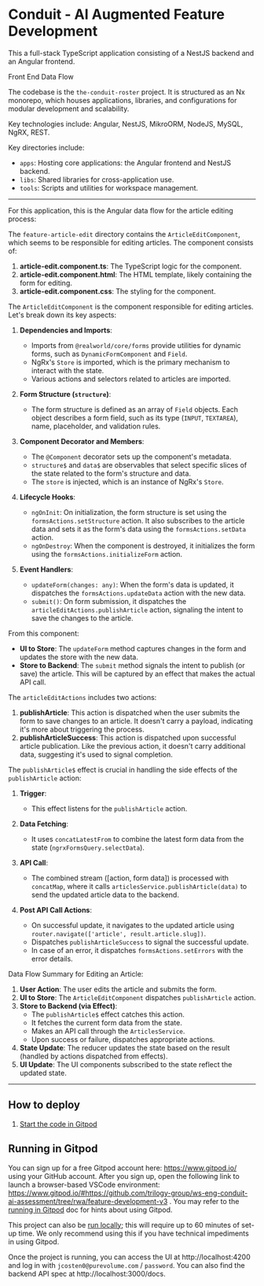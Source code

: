 # Conduit - AI Augmented Feature Development

This a full-stack TypeScript application consisting of a NestJS backend and an Angular frontend.

Front End Data Flow

The codebase is the `the-conduit-roster` project. It is structured as an Nx monorepo, which houses applications, libraries, and configurations for modular development and scalability. 

Key technologies include: Angular, NestJS, MikroORM, NodeJS, MySQL, NgRX, REST.

Key directories include:
- `apps`: Hosting core applications: the Angular frontend and NestJS backend.
- `libs`: Shared libraries for cross-application use.
- `tools`: Scripts and utilities for workspace management.

---

For this application, this is the Angular data flow for the article editing process:

The `feature-article-edit` directory contains the `ArticleEditComponent`, which seems to be responsible for editing articles. The component consists of:

1. **article-edit.component.ts**: The TypeScript logic for the component.
2. **article-edit.component.html**: The HTML template, likely containing the form for editing.
3. **article-edit.component.css**: The styling for the component.

The `ArticleEditComponent` is the component responsible for editing articles. Let's break down its key aspects:

1. **Dependencies and Imports**:
   - Imports from `@realworld/core/forms` provide utilities for dynamic forms, such as `DynamicFormComponent` and `Field`.
   - NgRx's `Store` is imported, which is the primary mechanism to interact with the state.
   - Various actions and selectors related to articles are imported.

2. **Form Structure (`structure`)**:
   - The form structure is defined as an array of `Field` objects. Each object describes a form field, such as its type (`INPUT`, `TEXTAREA`), name, placeholder, and validation rules.

3. **Component Decorator and Members**:
   - The `@Component` decorator sets up the component's metadata.
   - `structure$` and `data$` are observables that select specific slices of the state related to the form's structure and data.
   - The `store` is injected, which is an instance of NgRx's `Store`.

4. **Lifecycle Hooks**:
   - `ngOnInit`: On initialization, the form structure is set using the `formsActions.setStructure` action. It also subscribes to the article data and sets it as the form's data using the `formsActions.setData` action.
   - `ngOnDestroy`: When the component is destroyed, it initializes the form using the `formsActions.initializeForm` action.

5. **Event Handlers**:
   - `updateForm(changes: any)`: When the form's data is updated, it dispatches the `formsActions.updateData` action with the new data.
   - `submit()`: On form submission, it dispatches the `articleEditActions.publishArticle` action, signaling the intent to save the changes to the article.

From this component:

- **UI to Store**: The `updateForm` method captures changes in the form and updates the store with the new data.
- **Store to Backend**: The `submit` method signals the intent to publish (or save) the article. This will be captured by an effect that makes the actual API call.

The `articleEditActions` includes two actions:

1. **publishArticle**: This action is dispatched when the user submits the form to save changes to an article. It doesn't carry a payload, indicating it's more about triggering the process.
2. **publishArticleSuccess**: This action is dispatched upon successful article publication. Like the previous action, it doesn't carry additional data, suggesting it's used to signal completion.

The `publishArticle$` effect is crucial in handling the side effects of the `publishArticle` action:

1. **Trigger**:
   - This effect listens for the `publishArticle` action.

2. **Data Fetching**:
   - It uses `concatLatestFrom` to combine the latest form data from the state (`ngrxFormsQuery.selectData`).

3. **API Call**:
   - The combined stream ([action, form data]) is processed with `concatMap`, where it calls `articlesService.publishArticle(data)` to send the updated article data to the backend.

4. **Post API Call Actions**:
   - On successful update, it navigates to the updated article using `router.navigate(['article', result.article.slug])`.
   - Dispatches `publishArticleSuccess` to signal the successful update.
   - In case of an error, it dispatches `formsActions.setErrors` with the error details.

Data Flow Summary for Editing an Article:

1. **User Action**: The user edits the article and submits the form.
2. **UI to Store**: The `ArticleEditComponent` dispatches `publishArticle` action.
3. **Store to Backend (via Effect)**:
   - The `publishArticle$` effect catches this action.
   - It fetches the current form data from the state.
   - Makes an API call through the `ArticlesService`.
   - Upon success or failure, dispatches appropriate actions.
4. **State Update**: The reducer updates the state based on the result (handled by actions dispatched from effects).
5. **UI Update**: The UI components subscribed to the state reflect the updated state.

---



## How to deploy

1. [Start the code in Gitpod](#running-in-gitpod)


## Running in Gitpod

You can sign up for a free Gitpod account here: https://www.gitpod.io/ using your GitHub account. After you sign up, open the following link to launch a browser-based VSCode environment: https://www.gitpod.io/#https://github.com/trilogy-group/ws-eng-conduit-ai-assessment/tree/rwa/feature-development-v3 . You may refer to the [running in Gitpod](./GITPOD.md) doc for hints about using Gitpod.

This project can also be [run locally](./LOCAL.md); this will require up to 60 minutes of set-up time. We only recommend using this if you have technical impediments in using Gitpod.

Once the project is running, you can access the UI at http://localhost:4200 and log in with `jcosten0@purevolume.com` / `password`. You can also find the backend API spec at http://localhost:3000/docs.
